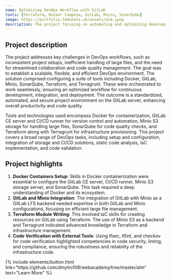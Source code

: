```yaml
---
name: Optimizing DevOps Workflow with GitLab
tools: [Terraform, Docker Compose, GitLab, Minio, SonarQube]
image: https://portfolio.fedunets.uk/assets/alm.jpeg
description: The project focusing on automating and optimizing development and deployment processes. Key compentencies include containerization, CI/CD, and IaC. 
---
```

## Project description
The project addresses key challenges in DevOps workflows, such as inconsistent project setups, inefficient handling of large files, and the need for streamlined collaboration and code quality management. The goal was to establish a scalable, flexible, and efficient DevOps environment. The solution comprised configuring a suite of tools including Docker, GitLab, Minio, SonarQube, Terraform, and Terragrunt. These were orchestrated to work seamlessly, ensuring an optimized workflow for continuous development, integration, and deployment. The outcome is a standardized, automated, and secure project environment on the GitLab server, enhancing overall productivity and code quality.

Tools and technologies used encompass Docker for containerization, GitLab CE server and CI/CD runner for version control and automation, Minio S3 storage for handling large files, SonarQube for code quality checks, and Terraform along with Terragrunt for infrastructure provisioning. This project covers a broad range of DevOps tasks, including setup and configuration, integration of storage and CI/CD solutions, static code analysis, IaC implementation, and code validation.

## Project highlights
1. **Docker Containers Setup**: Skills in Docker containerization were essential to configure the GitLab CE server, CI/CD runner, Minio S3 storage server, and SonarQube. This task required a deep understanding of Docker and its ecosystem.  
2. **GitLab and Minio Integration**: The integration of GitLab with Minio as a GitLab LFS backend needed expertise in both GitLab and Minio configurations, focusing on efficient large file management.
3. **Terraform Module Writing**: This involved IaC skills for creating resources on GitLab using Terraform. The use of Minio S3 as a backend and Terragrunt indicated advanced knowledge in Terraform and infrastructure management.
4. **Code Verification with External Tools**: Using tfsec, tflint, and checkov for code verification highlighted competencies in code security, linting, and compliance, ensuring the robustness and reliability of the infrastructure code.


<p class="text-center">
{% include elements/button.html link="https://github.com/dmytro108/webacademy/tree/master/alm" text="Learn More" %}
</p>